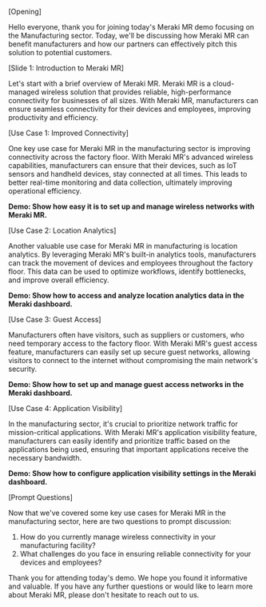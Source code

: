 [Opening]

Hello everyone, thank you for joining today's Meraki MR demo focusing on the Manufacturing sector. Today, we'll be discussing how Meraki MR can benefit manufacturers and how our partners can effectively pitch this solution to potential customers.

[Slide 1: Introduction to Meraki MR]

Let's start with a brief overview of Meraki MR. Meraki MR is a cloud-managed wireless solution that provides reliable, high-performance connectivity for businesses of all sizes. With Meraki MR, manufacturers can ensure seamless connectivity for their devices and employees, improving productivity and efficiency.

[Use Case 1: Improved Connectivity]

One key use case for Meraki MR in the manufacturing sector is improving connectivity across the factory floor. With Meraki MR's advanced wireless capabilities, manufacturers can ensure that their devices, such as IoT sensors and handheld devices, stay connected at all times. This leads to better real-time monitoring and data collection, ultimately improving operational efficiency.

**Demo: Show how easy it is to set up and manage wireless networks with Meraki MR.**

[Use Case 2: Location Analytics]

Another valuable use case for Meraki MR in manufacturing is location analytics. By leveraging Meraki MR's built-in analytics tools, manufacturers can track the movement of devices and employees throughout the factory floor. This data can be used to optimize workflows, identify bottlenecks, and improve overall efficiency.

**Demo: Show how to access and analyze location analytics data in the Meraki dashboard.**

[Use Case 3: Guest Access]

Manufacturers often have visitors, such as suppliers or customers, who need temporary access to the factory floor. With Meraki MR's guest access feature, manufacturers can easily set up secure guest networks, allowing visitors to connect to the internet without compromising the main network's security.

**Demo: Show how to set up and manage guest access networks in the Meraki dashboard.**

[Use Case 4: Application Visibility]

In the manufacturing sector, it's crucial to prioritize network traffic for mission-critical applications. With Meraki MR's application visibility feature, manufacturers can easily identify and prioritize traffic based on the applications being used, ensuring that important applications receive the necessary bandwidth.

**Demo: Show how to configure application visibility settings in the Meraki dashboard.**

[Prompt Questions]

Now that we've covered some key use cases for Meraki MR in the manufacturing sector, here are two questions to prompt discussion:

1. How do you currently manage wireless connectivity in your manufacturing facility?
2. What challenges do you face in ensuring reliable connectivity for your devices and employees?

Thank you for attending today's demo. We hope you found it informative and valuable. If you have any further questions or would like to learn more about Meraki MR, please don't hesitate to reach out to us.